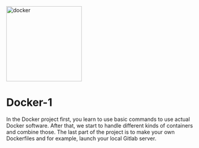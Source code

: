 <img src="https://cdn.jsdelivr.net/gh/devicons/devicon/icons/docker/docker-original-wordmark.svg" alt='docker' height='200px' width='max' title='docker' />

# Docker-1
In the Docker project first, you learn to use basic commands to use actual Docker software.
After that, we start to handle different kinds of containers and combine those.
The last part of the project is to make your own Dockerfiles and for example, launch your local Gitlab server.
          

